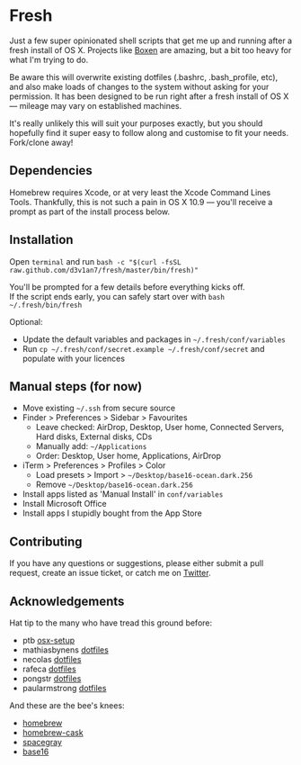 # Fresh
Just a few super opinionated shell scripts that get me up and running after a fresh install of OS X. Projects like [Boxen](https://boxen.github.com/) are amazing, but a bit too heavy for what I'm trying to do.  

Be aware this will overwrite existing dotfiles (.bashrc, .bash_profile, etc), and also make loads of changes to the system without asking for your permission. It has been designed to be run right after a fresh install of OS X &mdash; mileage may vary on established machines.

It's really unlikely this will suit your purposes exactly, but you should hopefully find it super easy to follow along and customise to fit your needs. Fork/clone away!

## Dependencies
Homebrew requires Xcode, or at very least the Xcode Command Lines Tools. Thankfully, this is not such a pain in OS X 10.9 &mdash; you'll receive a prompt as part of the install process below.

## Installation
Open `terminal` and run `bash -c "$(curl -fsSL raw.github.com/d3v1an7/fresh/master/bin/fresh)"`

You'll be prompted for a few details before everything kicks off.  
If the script ends early, you can safely start over with `bash ~/.fresh/bin/fresh`

Optional:
- Update the default variables and packages in `~/.fresh/conf/variables`
- Run `cp ~/.fresh/conf/secret.example ~/.fresh/conf/secret` and populate with your licences

## Manual steps (for now)
- Move existing `~/.ssh` from secure source
- Finder > Preferences > Sidebar > Favourites
  - Leave checked: AirDrop, Desktop, User home, Connected Servers, Hard disks, External disks, CDs
  - Manually add: `~/Applications`
  - Order: Desktop, User home, Applications, AirDrop
- iTerm > Preferences > Profiles > Color
  - Load presets > Import > `~/Desktop/base16-ocean.dark.256`
  - Remove `~/Desktop/base16-ocean.dark.256`
- Install apps listed as 'Manual Install' in `conf/variables`
- Install Microsoft Office
- Install apps I stupidly bought from the App Store

## Contributing
If you have any questions or suggestions, please either submit a pull request, create an issue ticket, or catch me on [Twitter](https://twitter.com/d3v1an7).

## Acknowledgements
Hat tip to the many who have tread this ground before:
- ptb [osx-setup](https://github.com/ptb/Mac-OS-X-Lion-Setup)
- mathiasbynens [dotfiles](https://github.com/mathiasbynens/dotfiles)
- necolas [dotfiles](https://github.com/necolas/dotfiles)
- rafeca [dotfiles](https://github.com/rafeca/dotfiles)
- pongstr [dotfiles](https://github.com/pongstr/dotfiles)
- paularmstrong [dotfiles](https://github.com/paularmstrong/dotfiles)

And these are the bee's knees:
- [homebrew](https://github.com/Homebrew/homebrew)
- [homebrew-cask](https://github.com/caskroom/homebrew-cask)
- [spacegray](https://github.com/kkga/spacegray)
- [base16](https://github.com/chriskempson/base16)
